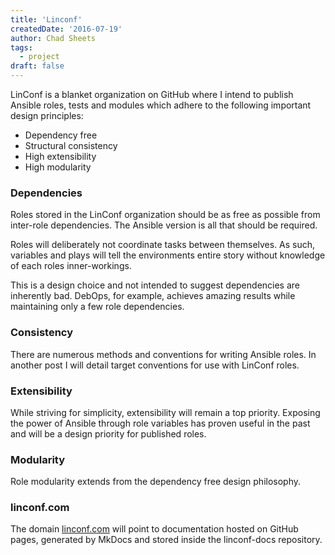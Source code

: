 ```yaml
---
title: 'Linconf'
createdDate: '2016-07-19'
author: Chad Sheets
tags:
  - project
draft: false
---
```


LinConf is a blanket organization on GitHub where I intend to publish Ansible roles, tests and modules which adhere to the following important design principles:

* Dependency free
* Structural consistency
* High extensibility
* High modularity

### Dependencies

Roles stored in the LinConf organization should be as free as possible from inter-role dependencies. The Ansible version is all that should be required.

Roles will deliberately not coordinate tasks between themselves. As such, variables and plays will tell the environments entire story without knowledge of each roles inner-workings.

This is a design choice and not intended to suggest dependencies are inherently bad. DebOps, for example, achieves amazing results while maintaining only a few role dependencies.

### Consistency

There are numerous methods and conventions for writing Ansible roles. In another post I will detail target conventions for use with LinConf roles.

### Extensibility

While striving for simplicity, extensibility will remain a top priority. Exposing the power of Ansible through role variables has proven useful in the past and will be a design priority for published roles.

### Modularity

Role modularity extends from the dependency free design philosophy.

### linconf.com

The domain [linconf.com](linconf.com) will point to documentation hosted on GitHub pages, generated by MkDocs and stored inside the linconf-docs repository.